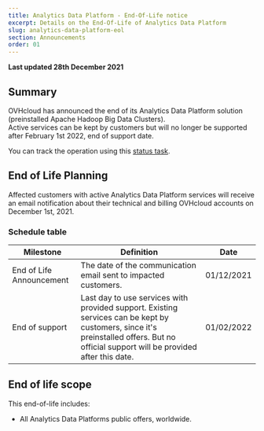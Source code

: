 ```yaml
---
title: Analytics Data Platform - End-Of-Life notice
excerpt: Details on the End-Of-Life of Analytics Data Platform
slug: analytics-data-platform-eol
section: Announcements
order: 01
---
```


**Last updated 28th December 2021**

## Summary

OVHcloud has announced the end of its Analytics Data Platform solution  (preinstalled Apache Hadoop Big Data Clusters).<br>
Active services can be kept by customers but will no longer be supported after February 1st 2022, end of support date.<br>

You can track the operation using this [status task](https://public-cloud.status-ovhcloud.com/incidents/kdkvvxjw5m9d).

## End of Life Planning

Affected customers with active Analytics Data Platform services will receive an email notification about their technical and billing OVHcloud accounts on December 1st, 2021.

### Schedule table

| Milestone                 | Definition                                                                                                          | Date       |
|-----------------------|---------------------------------------------------------------------------------------------------------------------|------------|
| End of Life Announcement | The date of the communication email sent to impacted customers.  | 01/12/2021 |
| End of support | Last day to use services with provided support. Existing services can be kept by customers, since it's preinstalled offers. But no official support will be provided after this date. | 01/02/2022 |

## End of life scope

This end-of-life includes:

- All Analytics Data Platforms public offers, worldwide.
